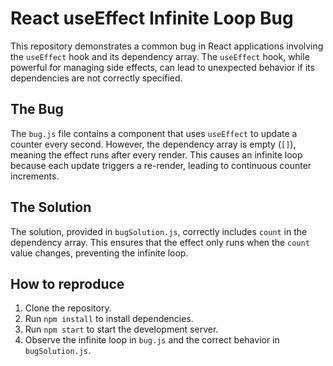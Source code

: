 # React useEffect Infinite Loop Bug

This repository demonstrates a common bug in React applications involving the `useEffect` hook and its dependency array.  The `useEffect` hook, while powerful for managing side effects, can lead to unexpected behavior if its dependencies are not correctly specified.

## The Bug

The `bug.js` file contains a component that uses `useEffect` to update a counter every second. However, the dependency array is empty (`[]`), meaning the effect runs after every render. This causes an infinite loop because each update triggers a re-render, leading to continuous counter increments. 

## The Solution

The solution, provided in `bugSolution.js`, correctly includes `count` in the dependency array. This ensures that the effect only runs when the `count` value changes, preventing the infinite loop.

## How to reproduce

1. Clone the repository.
2. Run `npm install` to install dependencies.
3. Run `npm start` to start the development server.
4. Observe the infinite loop in `bug.js` and the correct behavior in `bugSolution.js`.